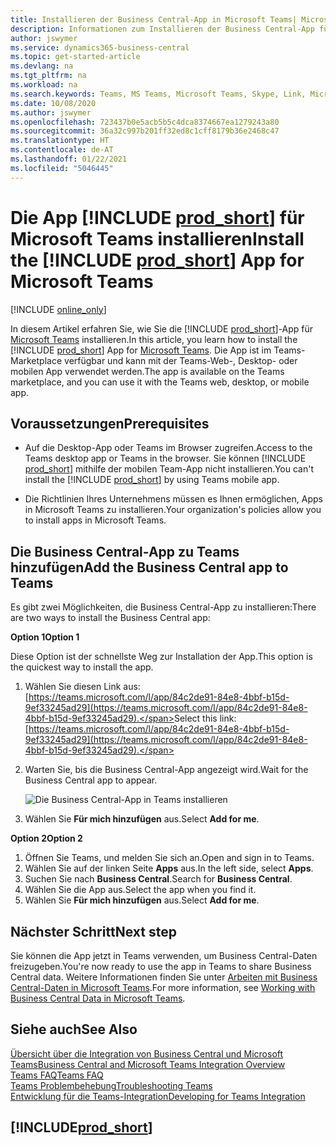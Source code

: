 ```yaml
---
title: Installieren der Business Central-App in Microsoft Teams| Microsoft Docs
description: Informationen zum Installieren der Business Central-App für Microsoft Teams.
author: jswymer
ms.service: dynamics365-business-central
ms.topic: get-started-article
ms.devlang: na
ms.tgt_pltfrm: na
ms.workload: na
ms.search.keywords: Teams, MS Teams, Microsoft Teams, Skype, Link, Microsoft 365, collaborate, collaboration, teamwork
ms.date: 10/08/2020
ms.author: jswymer
ms.openlocfilehash: 723437b0e5acb5b5c4dca8374667ea1279243a80
ms.sourcegitcommit: 36a32c997b201ff32ed8c1cff8179b36e2468c47
ms.translationtype: HT
ms.contentlocale: de-AT
ms.lasthandoff: 01/22/2021
ms.locfileid: "5046445"
---
```

# <a name="install-the-prod_short-app-for-microsoft-teams"></a><span data-ttu-id="e7058-103">Die App [!INCLUDE [prod_short](includes/prod_short.md)] für Microsoft Teams installieren</span><span class="sxs-lookup"><span data-stu-id="e7058-103">Install the [!INCLUDE [prod_short](includes/prod_short.md)] App for Microsoft Teams</span></span>

[!INCLUDE [online_only](includes/online_only.md)]

<span data-ttu-id="e7058-104">In diesem Artikel erfahren Sie, wie Sie die [!INCLUDE [prod_short](includes/prod_short.md)]-App für [Microsoft Teams](https://www.microsoft.com/en-us/microsoft-365/microsoft-teams) installieren.</span><span class="sxs-lookup"><span data-stu-id="e7058-104">In this article, you learn how to install the [!INCLUDE [prod_short](includes/prod_short.md)] App for [Microsoft Teams](https://www.microsoft.com/en-us/microsoft-365/microsoft-teams).</span></span> <span data-ttu-id="e7058-105">Die App ist im Teams-Marketplace verfügbar und kann mit der Teams-Web-, Desktop- oder mobilen App verwendet werden.</span><span class="sxs-lookup"><span data-stu-id="e7058-105">The app is available on the Teams marketplace, and you can use it with the Teams web, desktop, or mobile app.</span></span>

## <a name="prerequisites"></a><span data-ttu-id="e7058-106">Voraussetzungen</span><span class="sxs-lookup"><span data-stu-id="e7058-106">Prerequisites</span></span>

- <span data-ttu-id="e7058-107">Auf die Desktop-App oder Teams im Browser zugreifen.</span><span class="sxs-lookup"><span data-stu-id="e7058-107">Access to the Teams desktop app or Teams in the browser.</span></span> <span data-ttu-id="e7058-108">Sie können [!INCLUDE [prod_short](includes/prod_short.md)] mithilfe der mobilen Team-App nicht installieren.</span><span class="sxs-lookup"><span data-stu-id="e7058-108">You can't install the [!INCLUDE [prod_short](includes/prod_short.md)] by using Teams mobile app.</span></span>

- <span data-ttu-id="e7058-109">Die Richtlinien Ihres Unternehmens müssen es Ihnen ermöglichen, Apps in Microsoft Teams zu installieren.</span><span class="sxs-lookup"><span data-stu-id="e7058-109">Your organization's policies allow you to install apps in Microsoft Teams.</span></span>

## <a name="add-the-business-central-app-to-teams"></a><span data-ttu-id="e7058-110">Die Business Central-App zu Teams hinzufügen</span><span class="sxs-lookup"><span data-stu-id="e7058-110">Add the Business Central app to Teams</span></span>

<span data-ttu-id="e7058-111">Es gibt zwei Möglichkeiten, die Business Central-App zu installieren:</span><span class="sxs-lookup"><span data-stu-id="e7058-111">There are two ways to install the Business Central app:</span></span>

<span data-ttu-id="e7058-112">**Option 1**</span><span class="sxs-lookup"><span data-stu-id="e7058-112">**Option 1**</span></span>

<span data-ttu-id="e7058-113">Diese Option ist der schnellste Weg zur Installation der App.</span><span class="sxs-lookup"><span data-stu-id="e7058-113">This option is the quickest way to install the app.</span></span>

1. <span data-ttu-id="e7058-114">Wählen Sie diesen Link aus: [https://teams.microsoft.com/l/app/84c2de91-84e8-4bbf-b15d-9ef33245ad29](https://teams.microsoft.com/l/app/84c2de91-84e8-4bbf-b15d-9ef33245ad29).</span><span class="sxs-lookup"><span data-stu-id="e7058-114">Select this link: [https://teams.microsoft.com/l/app/84c2de91-84e8-4bbf-b15d-9ef33245ad29](https://teams.microsoft.com/l/app/84c2de91-84e8-4bbf-b15d-9ef33245ad29).</span></span>

2. <span data-ttu-id="e7058-115">Warten Sie, bis die Business Central-App angezeigt wird.</span><span class="sxs-lookup"><span data-stu-id="e7058-115">Wait for the Business Central app to appear.</span></span>

    ![Die Business Central-App in Teams installieren](media/teams-install-app.png)

3. <span data-ttu-id="e7058-117">Wählen Sie **Für mich hinzufügen** aus.</span><span class="sxs-lookup"><span data-stu-id="e7058-117">Select **Add for me**.</span></span>

<span data-ttu-id="e7058-118">**Option 2**</span><span class="sxs-lookup"><span data-stu-id="e7058-118">**Option 2**</span></span>

1. <span data-ttu-id="e7058-119">Öffnen Sie Teams, und melden Sie sich an.</span><span class="sxs-lookup"><span data-stu-id="e7058-119">Open and sign in to Teams.</span></span>
2. <span data-ttu-id="e7058-120">Wählen Sie auf der linken Seite **Apps** aus.</span><span class="sxs-lookup"><span data-stu-id="e7058-120">In the left side, select **Apps**.</span></span>
3. <span data-ttu-id="e7058-121">Suchen Sie nach **Business Central**.</span><span class="sxs-lookup"><span data-stu-id="e7058-121">Search for **Business Central**.</span></span>
4. <span data-ttu-id="e7058-122">Wählen Sie die App aus.</span><span class="sxs-lookup"><span data-stu-id="e7058-122">Select the app when you find it.</span></span>
5. <span data-ttu-id="e7058-123">Wählen Sie **Für mich hinzufügen** aus.</span><span class="sxs-lookup"><span data-stu-id="e7058-123">Select **Add for me**.</span></span>

## <a name="next-step"></a><span data-ttu-id="e7058-124">Nächster Schritt</span><span class="sxs-lookup"><span data-stu-id="e7058-124">Next step</span></span>

<span data-ttu-id="e7058-125">Sie können die App jetzt in Teams verwenden, um Business Central-Daten freizugeben.</span><span class="sxs-lookup"><span data-stu-id="e7058-125">You're now ready to use the app in Teams to share Business Central data.</span></span> <span data-ttu-id="e7058-126">Weitere Informationen finden Sie unter [Arbeiten mit Business Central-Daten in Microsoft Teams](across-working-with-teams.md).</span><span class="sxs-lookup"><span data-stu-id="e7058-126">For more information, see [Working with Business Central Data in Microsoft Teams](across-working-with-teams.md).</span></span>

## <a name="see-also"></a><span data-ttu-id="e7058-127">Siehe auch</span><span class="sxs-lookup"><span data-stu-id="e7058-127">See Also</span></span>

[<span data-ttu-id="e7058-128">Übersicht über die Integration von Business Central und Microsoft Teams</span><span class="sxs-lookup"><span data-stu-id="e7058-128">Business Central and Microsoft Teams Integration Overview</span></span>](across-teams-overview.md)  
[<span data-ttu-id="e7058-129">Teams FAQ</span><span class="sxs-lookup"><span data-stu-id="e7058-129">Teams FAQ</span></span>](teams-faq.md)  
[<span data-ttu-id="e7058-130">Teams Problembehebung</span><span class="sxs-lookup"><span data-stu-id="e7058-130">Troubleshooting Teams</span></span>](admin-teams-troubleshooting.md)  
[<span data-ttu-id="e7058-131">Entwicklung für die Teams-Integration</span><span class="sxs-lookup"><span data-stu-id="e7058-131">Developing for Teams Integration</span></span>](/dynamics365/business-central/dev-itpro/developer/devenv-develop-for-teams)  

## [!INCLUDE[prod_short](includes/free_trial_md.md)]  
